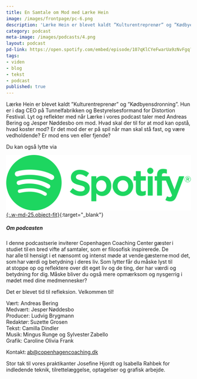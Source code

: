 ```yaml
---
title: En Samtale om Mod med Lærke Hein
image: /images/frontpage/pc-6.png
description: 'Lærke Hein er blevet kaldt ”Kulturentreprenør” og ”Kødbyensdronning”. Hun er i dag CEO på Tunnelfabrikken og Bestyrelsesformand for Distortion Festival. Lyt og reflekter med når Lærke i vores podcast taler med Andreas Bering og Jesper Nøddesbo om mod. Hvad skal der til for at mod kan opstå, hvad koster mod? Er det mod der er på spil når man skal stå fast, og være vedholdende? Er mod ens ven eller fjende?'
category: podcast
meta-image: /images/podcasts/4.png
layout: podcast
pd-link: https://open.spotify.com/embed/episode/107qKlCYeFwarUa9zNvFgq?utm_source=generator
tags:
- viden
- blog
- tekst
- podcast
published: true
---
```


Lærke Hein er blevet kaldt ”Kulturentreprenør” og ”Kødbyensdronning”. Hun er i dag CEO på Tunnelfabrikken og Bestyrelsesformand for Distortion Festival. Lyt og reflekter med når Lærke i vores podcast taler med Andreas Bering og Jesper Nøddesbo om mod. Hvad skal der til for at mod kan opstå, hvad koster mod? Er det mod der er på spil når man skal stå fast, og være vedholdende? Er mod ens ven eller fjende?

Du kan også lytte via

[![Lyt til SamtaleRummet via Spotify](/images/podcasts/spotify.png "Lyt til SamtaleRummet via Spotify"){:.w-md-25.object-fit}](https://open.spotify.com/episode/107qKlCYeFwarUa9zNvFgq){:target="_blank"}

##### Om podcasten

I denne podcastserie inviterer Copenhagen Coaching Center gæster i studiet til en bred vifte af samtaler, som er filosofisk inspirerede. De har alle til hensigt i et nænsomt og intenst møde at vende gæsterne mod det, som har værdi og betydning i deres liv. Som lytter får du måske lyst til at stoppe op og reflektere over dit eget liv og de ting, der har værdi og betydning for dig. Måske bliver du også mere opmærksom og nysgerrig i mødet med dine medmennesker?

Det er blevet tid til refleksion. Velkommen til!  

Vært: Andreas Bering<br>
Medvært: Jesper Nøddesbo<br>
Producer: Ludvig Brygmann<br>
Redaktør: Suzette Grosen<br>
Tekst: Camilla Dindler<br>
Musik: Mingus Runge og Sylvester Zabello<br>
Grafik: Caroline Olivia Frank

Kontakt: ab@copenhagencoaching.dk

Stor tak til vores praktikanter Josefine Hjordt og Isabella Rahbek for indledende teknik, tilrettelæggelse, optagelser og grafisk arbejde.
